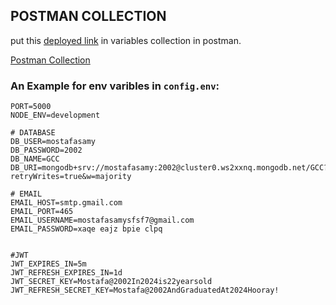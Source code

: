 ## POSTMAN COLLECTION

put this [deployed link](https://gcc-eosin.vercel.app) in variables collection in postman.

[Postman Collection](https://interstellar-flare-148518.postman.co/workspace/Team-Workspace~4ba745de-4647-4ad5-893b-ad5d80170703/collection/23532006-a966a9fa-98a8-4c69-b033-0cf3209c9272?action=share&creator=23532006&active-environment=23532006-23e73f70-0d0f-4e96-85a2-299957ecbf7d)

### An Example for env varibles in `config.env`:

```
PORT=5000
NODE_ENV=development

# DATABASE
DB_USER=mostafasamy
DB_PASSWORD=2002
DB_NAME=GCC
DB_URI=mongodb+srv://mostafasamy:2002@cluster0.ws2xxnq.mongodb.net/GCC?retryWrites=true&w=majority

# EMAIL
EMAIL_HOST=smtp.gmail.com
EMAIL_PORT=465
EMAIL_USERNAME=mostafasamysfsf7@gmail.com
EMAIL_PASSWORD=xaqe eajz bpie clpq


#JWT
JWT_EXPIRES_IN=5m
JWT_REFRESH_EXPIRES_IN=1d
JWT_SECRET_KEY=Mostafa@2002In2024is22yearsold
JWT_REFRESH_SECRET_KEY=Mostafa@2002AndGraduatedAt2024Hooray!
```
